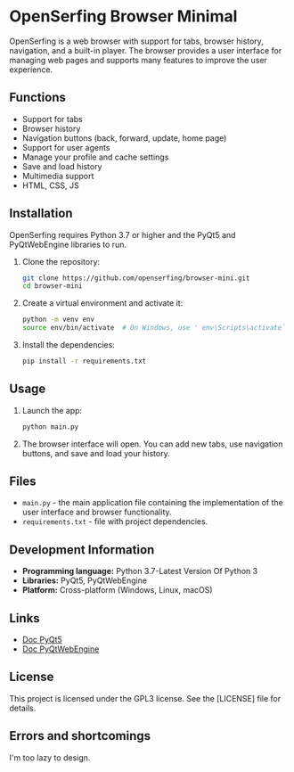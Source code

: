 # OpenSerfing Browser Minimal

OpenSerfing is a web browser with support for tabs, browser history, navigation, and a built-in player. The browser provides a user interface for managing web pages and supports many features to improve the user experience.

## Functions

- Support for tabs
- Browser history
- Navigation buttons (back, forward, update, home page)
- Support for user agents
- Manage your profile and cache settings
- Save and load history
- Multimedia support
- HTML, CSS, JS

## Installation

OpenSerfing requires Python 3.7 or higher and the PyQt5 and PyQtWebEngine libraries to run.

1. Clone the repository:

    ```bash
    git clone https://github.com/openserfing/browser-mini.git
    cd browser-mini
    ```

2. Create a virtual environment and activate it:

    ```bash
    python -m venv env
    source env/bin/activate  # On Windows, use ' env\Scripts\activate`
    ```

3. Install the dependencies:

    ```bash
    pip install -r requirements.txt
    ```

## Usage

1. Launch the app:

    ```bash
    python main.py
    ```

2. The browser interface will open. You can add new tabs, use navigation buttons, and save and load your history.

## Files

- `main.py` - the main application file containing the implementation of the user interface and browser functionality.
- `requirements.txt` - file with project dependencies.

## Development Information

- **Programming language:** Python 3.7-Latest Version Of Python 3
- **Libraries:** PyQt5, PyQtWebEngine
- **Platform:** Cross-platform (Windows, Linux, macOS)

## Links

- [Doc PyQt5](https://www.riverbankcomputing.com/software/pyqt/intro)
- [Doc PyQtWebEngine](https://www.riverbankcomputing.com/software/pyqtwebengine/)

## License

This project is licensed under the GPL3 license. See the [LICENSE] file for details.

## Errors and shortcomings
I'm too lazy to design.
